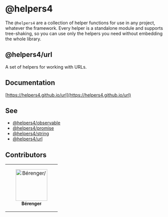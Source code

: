 # @helpers4

The `@helpers4` are a collection of helper functions for use in any project, whatever the framework.
Every helper is a standalone module and supports tree-shaking, so you can use only the helpers you need without embedding the whole library.

## @helpers4/url

A set of helpers for working with URLs.

## Documentation

[https://helpers4.github.io/url](https://helpers4.github.io/url)

## See

- [@helpers4/observable](https://www.npmjs.com/package/@helpers4/observable)
- [@helpers4/promise](https://www.npmjs.com/package/@helpers4/promise)
- [@helpers4/string](https://www.npmjs.com/package/@helpers4/string)
- [@helpers4/url](https://www.npmjs.com/package/@helpers4/url)

## Contributors

<table>
<tr>
    <td align="center" style="word-wrap: break-word; width: 150.0; height: 150.0">
        <a href=https://github.com/baxyz>
            <img src=https://avatars.githubusercontent.com/u/7852177?v=4 width="100;"  alt=Bérenger/>
            <br />
            <sub style="font-size:14px"><b>Bérenger</b></sub>
        </a>
    </td>
</tr>
</table>
